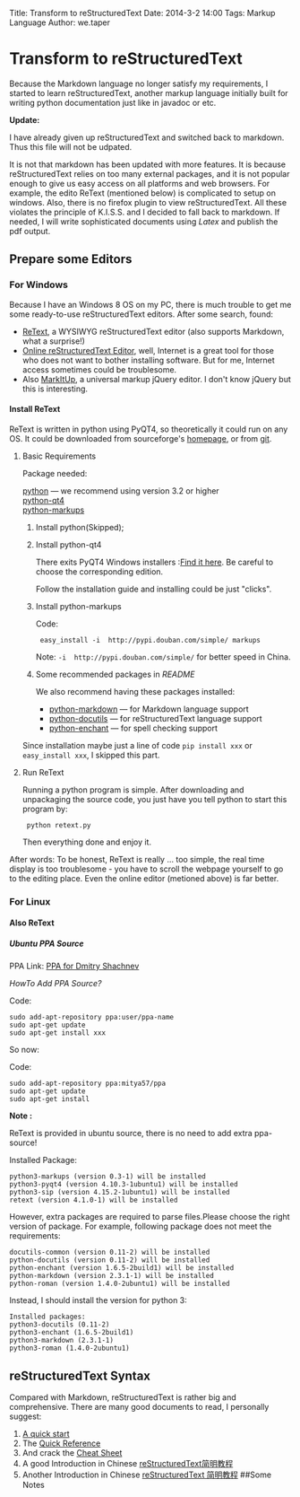 Title: Transform to reStructuredText
Date: 2014-3-2 14:00
Tags: Markup Language
Author: we.taper

# Transform to reStructuredText

Because the Markdown language no longer satisfy my requirements, I started to learn reStructuredText,
another markup language initially built for writing python documentation just like in javadoc or etc.

**Update:** 

I have already given up reStructuredText and switched back to markdown. Thus this file will not be udpated.

It is not that markdown has been updated with more features. It is because reStructuredText relies on too many external packages, and it is not popular enough to give us easy access on all platforms and web browsers. For example, the edito ReText (mentioned below) is complicated to setup on windows. Also, there is no firefox plugin to view reStructuredText. All these violates the principle of K.I.S.S. and I decided to fall back to markdown. If needed, I will write sophisticated documents using *Latex* and publish the pdf output.

## Prepare some Editors

### For Windows
Because I have an Windows 8 OS on my PC, there is much trouble to get me some ready-to-use reStructuredText
editors. After some search, found:

+ [ReText](http://sourceforge.net/p/retext/home/ReText/), a WYSIWYG reStructuredText editor (also supports
  Markdown, what a surprise!)
+ [Online reStructuredText Editor](http://rst.ninjs.org/), well, Internet is a great tool for those who
  does not want to bother installing software. But for me, Internet access sometimes could be troublesome.
+ Also [MarkItUp](http://markitup.jaysalvat.com/home/), a universal markup jQuery editor. I don't know 
  jQuery but this is interesting.
  
#### Install ReText

ReText is written in python using PyQT4, so theoretically it could run on any OS. It could be downloaded
from sourceforge's [homepage](http://sourceforge.net/p/retext/home/ReText/), or from [git](http://sourceforge.net/p/retext/git/).

1. Basic Requirements

	Package needed:
	
	[python](http://python.org/) — we recommend using version 3.2 or higher  
	[python-qt4](http://www.riverbankcomputing.co.uk/software/pyqt/intro)  
	[python-markups](http://pypi.python.org/pypi/Markups)  
	
	1. Install python(Skipped);
	2. Install python-qt4
	
		There exits PyQT4 Windows installers :[Find it here](http://www.riverbankcomputing.co.uk/software/pyqt/download). Be careful to choose the corresponding edition.
		
		Follow the installation guide and installing could be just "clicks".
		
	3. Install python-markups
	
		Code:
		
			easy_install -i  http://pypi.douban.com/simple/ markups
		
		Note: `-i  http://pypi.douban.com/simple/` for better speed in China.
		
	4. Some recommended packages in *README*
	
		We also recommend having these packages installed:

		* [python-markdown](http://packages.python.org/Markdown/) — for Markdown
		  language support
		* [python-docutils](http://docutils.sourceforge.net/) — for reStructuredText
		  language support
		* [python-enchant](http://pypi.python.org/pypi/pyenchant) — for spell checking
		  support
		  
	Since installation maybe just a line of code `pip install xxx` or `easy_install xxx`, I skipped this part.
	
2. Run ReText

	Running a python program is simple. After downloading and unpackaging the source code, you just have you tell python to start this program by:
	
		python retext.py
	
	Then everything done and enjoy it.
	
After words: To be honest, ReText is really ... too simple, the real time display is too troublesome - you have to scroll the webpage yourself to go to the editing place. Even the online editor (metioned above) is far better.

### For Linux

#### Also ReText

##### Ubuntu PPA Source

PPA Link: [PPA for Dmitry Shachnev](https://launchpad.net/~mitya57/+archive/ppa)

*HowTo Add PPA Source?*

Code:

	sudo add-apt-repository ppa:user/ppa-name  
	sudo apt-get update  
	sudo apt-get install xxx  
	

So now:

Code:

	sudo add-apt-repository ppa:mitya57/ppa  
	sudo apt-get update  
	sudo apt-get install 

**Note :**

ReText is provided in ubuntu source, there is no need to add extra ppa-source!

Installed Package:

	python3-markups (version 0.3-1) will be installed  
	python3-pyqt4 (version 4.10.3-1ubuntu1) will be installed  
	python3-sip (version 4.15.2-1ubuntu1) will be installed  
	retext (version 4.1.0-1) will be installed

However, extra packages are required to parse files.Please choose the right version of package. For example, following package does not meet the requirements:

	docutils-common (version 0.11-2) will be installed  
	python-docutils (version 0.11-2) will be installed  
	python-enchant (version 1.6.5-2build1) will be installed  
	python-markdown (version 2.3.1-1) will be installed  
	python-roman (version 1.4.0-2ubuntu1) will be installed  

Instead, I should install the version for python 3:

	Installed packages:  
	python3-docutils (0.11-2)  
	python3-enchant (1.6.5-2build1)  
	python3-markdown (2.3.1-1)   
	python3-roman (1.4.0-2ubuntu1)


	
## reStructuredText Syntax

Compared with Markdown, reStructuredText is rather big and comprehensive. There are many good documents to read, I personally suggest:

1. [A quick start](http://docutils.sourceforge.net/docs/user/rst/quickstart.html)
2. The [Quick Reference](http://docutils.sourceforge.net/docs/user/rst/quickref.html)
3. And crack the [Cheat Sheet](http://docutils.sourceforge.net/docs/user/rst/cheatsheet.txt)
4. A good Introduction in Chinese [reStructuredText简明教程](http://jwch.sdut.edu.cn/book/rst.html)
5. Another Introduction in Chinese [reStructuredText 简明教程](http://gsnippet.googlecode.com/svn/blog/html/reStructuredTEXT.html)
##Some Notes